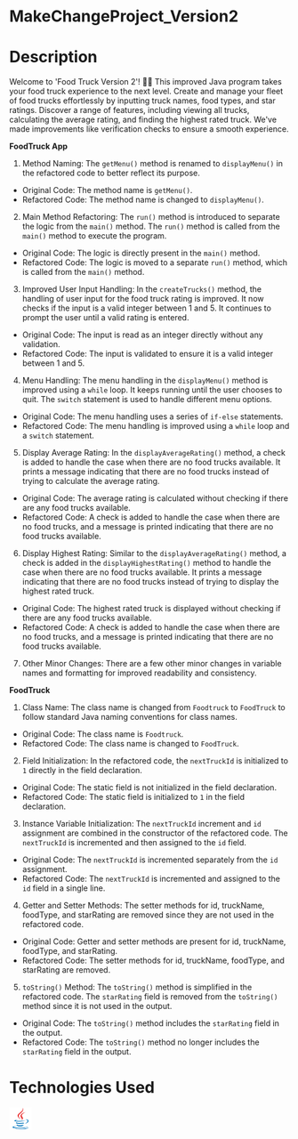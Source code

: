 # MakeChangeProject_Version2

# Description

Welcome to 'Food Truck Version 2'! 🚚🌮 This improved Java program takes your food truck experience to the next level. Create and manage your fleet of food trucks effortlessly by inputting truck names, food types, and star ratings. Discover a range of features, including viewing all trucks, calculating the average rating, and finding the highest rated truck. We've made improvements like verification checks to ensure a smooth experience.

**FoodTruck App**

1. Method Naming: The `getMenu()` method is renamed to `displayMenu()` in the refactored code to better reflect its purpose.

- Original Code: The method name is `getMenu()`.
- Refactored Code: The method name is changed to `displayMenu()`.

2. Main Method Refactoring: The `run()` method is introduced to separate the logic from the `main()` method. The `run()` method is called from the `main()` method to execute the program.

- Original Code: The logic is directly present in the `main()` method.
- Refactored Code: The logic is moved to a separate `run()` method, which is called from the `main()` method.

3. Improved User Input Handling: In the `createTrucks()` method, the handling of user input for the food truck rating is improved. It now checks if the input is a valid integer between 1 and 5. It continues to prompt the user until a valid rating is entered.

- Original Code: The input is read as an integer directly without any validation.
- Refactored Code: The input is validated to ensure it is a valid integer between 1 and 5.

4. Menu Handling: The menu handling in the `displayMenu()` method is improved using a `while` loop. It keeps running until the user chooses to quit. The `switch` statement is used to handle different menu options.

- Original Code: The menu handling uses a series of `if-else` statements.
- Refactored Code: The menu handling is improved using a `while` loop and a `switch` statement.

5. Display Average Rating: In the `displayAverageRating()` method, a check is added to handle the case when there are no food trucks available. It prints a message indicating that there are no food trucks instead of trying to calculate the average rating.

- Original Code: The average rating is calculated without checking if there are any food trucks available.
- Refactored Code: A check is added to handle the case when there are no food trucks, and a message is printed indicating that there are no food trucks available.

6. Display Highest Rating: Similar to the `displayAverageRating()` method, a check is added in the `displayHighestRating()` method to handle the case when there are no food trucks available. It prints a message indicating that there are no food trucks instead of trying to display the highest rated truck.

- Original Code: The highest rated truck is displayed without checking if there are any food trucks available.
- Refactored Code: A check is added to handle the case when there are no food trucks, and a message is printed indicating that there are no food trucks available.

7. Other Minor Changes: There are a few other minor changes in variable names and formatting for improved readability and consistency.

**FoodTruck**

1. Class Name: The class name is changed from `Foodtruck` to `FoodTruck` to follow standard Java naming conventions for class names.

- Original Code: The class name is `Foodtruck`.
- Refactored Code: The class name is changed to `FoodTruck`.

2. Field Initialization: In the refactored code, the `nextTruckId` is initialized to `1` directly in the field declaration.

- Original Code: The static field is not initialized in the field declaration.
- Refactored Code: The static field is initialized to `1` in the field declaration.

3. Instance Variable Initialization: The `nextTruckId` increment and `id` assignment are combined in the constructor of the refactored code. The `nextTruckId` is incremented and then assigned to the `id` field.

- Original Code: The `nextTruckId` is incremented separately from the `id` assignment.
- Refactored Code: The `nextTruckId` is incremented and assigned to the `id` field in a single line.

4. Getter and Setter Methods: The setter methods for id, truckName, foodType, and starRating are removed since they are not used in the refactored code.

- Original Code: Getter and setter methods are present for id, truckName, foodType, and starRating.
- Refactored Code: The setter methods for id, truckName, foodType, and starRating are removed.

5. `toString()` Method: The `toString()` method is simplified in the refactored code. The `starRating` field is removed from the `toString()` method since it is not used in the output.

- Original Code: The `toString()` method includes the `starRating` field in the output.
- Refactored Code: The `toString()` method no longer includes the `starRating` field in the output.

# Technologies Used

<p align="left"> <a href="https://www.java.com" target="_blank" rel="noreferrer"> <img src="https://raw.githubusercontent.com/devicons/devicon/master/icons/java/java-original.svg" alt="java" width="40" height="40"/> </a> </p>

